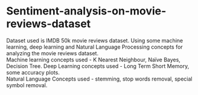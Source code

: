 # Sentiment-analysis-on-movie-reviews-dataset
Dataset used is IMDB 50k movie reviews dataset. 
Using some machine learning, deep learning and Natural Language Processing concepts for analyzing the movie reviews dataset.  
Machine learning concepts used - K Nearest Neighbour, Naïve Bayes, Decision Tree. 
Deep Learning concepts used - Long Term Short Memory, some accuracy plots.  
Natural Language Concepts used - stemming, stop words removal, special symbol removal.
